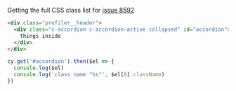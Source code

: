 Getting the full CSS class list for [issue 8592](https://github.com/cypress-io/cypress/issues/8592)

<!-- fiddle -->

```html
<div class="profiler__header">
  <div class="c-accordion c-accordion-active collapsed" id="accordion">
    things inside
  </div>
</div>
```

```js
cy.get('#accordion').then($el => {
  console.log($el)
  console.log('class name "%s"', $el[0].className)
})
```

<!-- fiddle-end -->
